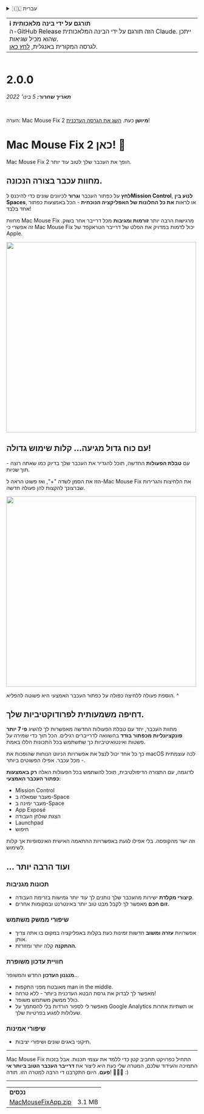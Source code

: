 <details>
<summary>🇮🇱 עברית</summary>

[🇬🇧 English (GitHub Release)](https://github.com/noah-nuebling/mac-mouse-fix/releases/tag/2.0.0)\
[🇦🇩 Català](https://redirect.macmousefix.com/?target=mmf-release&tag=2.0.0&locale=ca)\
[🇩🇪 Deutsch](https://redirect.macmousefix.com/?target=mmf-release&tag=2.0.0&locale=de)\
[🇪🇸 Español](https://redirect.macmousefix.com/?target=mmf-release&tag=2.0.0&locale=es)\
[🇫🇷 Français](https://redirect.macmousefix.com/?target=mmf-release&tag=2.0.0&locale=fr)\
[🇮🇩 Indonesia](https://redirect.macmousefix.com/?target=mmf-release&tag=2.0.0&locale=id)\
[🇮🇹 Italiano](https://redirect.macmousefix.com/?target=mmf-release&tag=2.0.0&locale=it)\
[🇭🇺 Magyar](https://redirect.macmousefix.com/?target=mmf-release&tag=2.0.0&locale=hu)\
[🇳🇱 Nederlands](https://redirect.macmousefix.com/?target=mmf-release&tag=2.0.0&locale=nl)\
[🇵🇱 Polski](https://redirect.macmousefix.com/?target=mmf-release&tag=2.0.0&locale=pl)\
[🇧🇷 Português (Brasil)](https://redirect.macmousefix.com/?target=mmf-release&tag=2.0.0&locale=pt-BR)\
[🇵🇹 Português (Portugal)](https://redirect.macmousefix.com/?target=mmf-release&tag=2.0.0&locale=pt-PT)\
[🇷🇴 Română](https://redirect.macmousefix.com/?target=mmf-release&tag=2.0.0&locale=ro)\
[🇸🇪 Svenska](https://redirect.macmousefix.com/?target=mmf-release&tag=2.0.0&locale=sv)\
[🇻🇳 Tiếng Việt](https://redirect.macmousefix.com/?target=mmf-release&tag=2.0.0&locale=vi)\
[🇹🇷 Türkçe](https://redirect.macmousefix.com/?target=mmf-release&tag=2.0.0&locale=tr)\
[🇨🇿 Čeština](https://redirect.macmousefix.com/?target=mmf-release&tag=2.0.0&locale=cs)\
[🇬🇷 Ελληνικά](https://redirect.macmousefix.com/?target=mmf-release&tag=2.0.0&locale=el)\
[🇷🇺 Русский](https://redirect.macmousefix.com/?target=mmf-release&tag=2.0.0&locale=ru)\
[🇺🇦 Українська](https://redirect.macmousefix.com/?target=mmf-release&tag=2.0.0&locale=uk)\
**🇮🇱 עברית**\
[🇸🇦 العربية](https://redirect.macmousefix.com/?target=mmf-release&tag=2.0.0&locale=ar)\
[🇮🇳 हिन्दी](https://redirect.macmousefix.com/?target=mmf-release&tag=2.0.0&locale=hi)\
[🇹🇭 ไทย](https://redirect.macmousefix.com/?target=mmf-release&tag=2.0.0&locale=th)\
[🇨🇳 中文 (简体)](https://redirect.macmousefix.com/?target=mmf-release&tag=2.0.0&locale=zh-Hans)\
[🇨🇳 中文 (繁體)](https://redirect.macmousefix.com/?target=mmf-release&tag=2.0.0&locale=zh-Hant)\
[🇭🇰 中文（香港)](https://redirect.macmousefix.com/?target=mmf-release&tag=2.0.0&locale=zh-HK)\
[🇯🇵 日本語](https://redirect.macmousefix.com/?target=mmf-release&tag=2.0.0&locale=ja)\
[🇰🇷 한국어](https://redirect.macmousefix.com/?target=mmf-release&tag=2.0.0&locale=ko)\
[Help translate Mac Mouse Fix to different languages!](https://github.com/noah-nuebling/mac-mouse-fix/discussions/731)
</details>
<table align=><td>
<b>ℹ️ תורגם על ידי בינה מלאכותית</b><br>
ה-GitHub Release הזה תורגם על ידי הבינה המלאכותית Claude. ייתכן שהוא מכיל שגיאות.<br>
לגרסה המקורית באנגלית, <a href="https://github.com/noah-nuebling/mac-mouse-fix/releases/tag/2.0.0">לחץ כאן</a>.
</td></table>

<table></table>

# 2.0.0
***תאריך שחרור:** 5 בינו׳ 2022*

<br>

הערה: Mac Mouse Fix 2 **מיושן** כעת. [השג את הגרסה העדכנית](https://github.com/noah-nuebling/mac-mouse-fix/releases)!

# Mac Mouse Fix 2 כאן! 🎉

Mac Mouse Fix 2 הופך את העכבר שלך לטוב עוד יותר.

## מחוות עכבר בצורה הנכונה.

**לחץ** על כפתור העכבר **וגרור** לכיוונים שונים כדי להיכנס ל**Mission Control**, **לנוע בין Spaces**, או לראות **את כל החלונות של האפליקציה הנוכחית** - הכל באמצעות כפתור אחד בלבד!

מחוות Mac Mouse Fix מרגישות הרבה יותר **זורמות ומגיבות** מכל דרייבר אחר בשוק.
זה אפשרי כי Mac Mouse Fix יכול לדמות במדויק את הפלט של דרייבר הטראקפד של Apple.

<img width=500px src="https://user-images.githubusercontent.com/40808343/149643011-cc3311f1-af5c-453a-8206-2c6496d73d61.gif">

## עם כוח גדול מגיעה... קלות שימוש גדולה!

עם **טבלת הפעולות** החדשה, תוכל להגדיר את העכבר שלך בדיוק כמו שאתה רוצה - תוך שניות.

הזז את הסמן לשדה "+", ואז פשוט הראה ל-Mac Mouse Fix את הלחיצות והגרירות שברצונך להקצות להן פעולה חדשה.

<img width=500px src="https://user-images.githubusercontent.com/40808343/149642392-d0e25cf9-b49b-4398-b2e9-af2e810c8594.gif">

הוספת פעולה ללחיצה כפולה על כפתור העכבר האמצעי היא פשוטה להפליא. ^

## דחיפה משמעותית לפרודוקטיביות שלך.

מחוות העכבר, יחד עם טבלת הפעולות החדשה מאפשרות לך להשיג **פי 7 יותר פונקציונליות מכפתור בודד** בהשוואה לדרייברים רגילים. הכל תוך כדי שמירה על פשטות ואינטואיטיביות כך שתשתמש בכל התכונות הללו באמת.

כך כל אחד יכול לנצל את אפשרויות הניווט הנוחות שהופכות את macOS לכה עוצמתית - מכל עכבר. אפילו הפשוטים ביותר.

לדוגמה, עם התצורה הדיפולטיבית, תוכל להשתמש בכל הפעולות האלה **רק באמצעות כפתור העכבר האמצעי**:

- Mission Control
- מעבר שמאלה ב-Space
- מעבר ימינה ב-Space
- App Exposé
- הצגת שולחן העבודה
- Launchpad
- חיפוש

וזה ישר מהקופסה. בלי אפילו לגעת באפשרויות ההתאמה האישית האינסופיות אך קלות לשימוש.

## ... ועוד הרבה יותר

### תכונות מגניבות

- **קיצורי מקלדת** ישירות מהעכבר שלך נותנים לך עוד יותר גמישות בזרימת העבודה.
- **זום חכם** מאפשר לך לקבל מבט טוב יותר באינטרנט ובמקומות אחרים.

### שיפורי ממשק משתמש

- אפשרויות **עזרה ומשוב** חדשות זמינות כעת בקלות באפליקציה במקום בו אתה צריך אותן.
- **ההתקנה** קלה יותר ומזורזת.

### חוויית עדכון משופרת

**מנגנון העדכון** החדש והמשופר...

- מאובטח מפני התקפות man in the middle.
- מאפשר לך לבדוק את גרסת הבטא העדכנית ביותר - ללא טרחה!
- כולל ממשק משתמש משופר.
- מאפשר לי לספור הורדות בלי להסתמך על Google Analytics או תשתיות אחרות שעלולות לפגוע בפרטיות שלך.

### שיפורי אמינות

- תיקוני באגים שונים ושיפורי יציבות.

---

Mac Mouse Fix התחיל כפרויקט תחביב קטן כדי ללמד את עצמי תכנות. אבל בזכות התמיכה והעידוד שלכם, המטרה שלי כעת היא ליצור את **דרייבר העכבר הטוב ביותר אי פעם**. היום התקרבנו די הרבה למטרה הזו. תודה! 🚀🚀🚀 :)

---

<table align="start">
<tr>
    <td colspan=2>
        <b>נכסים</b>
    </td>
</tr>
<tr>
    <td><a href="https://github.com/noah-nuebling/mac-mouse-fix/releases/download/2.0.0/MacMouseFixApp.zip">MacMouseFixApp.zip</a></td>
    <td>3.1 MB</td>
</tr>
</table>